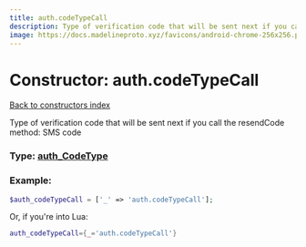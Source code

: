 ```yaml
---
title: auth.codeTypeCall
description: Type of verification code that will be sent next if you call the resendCode method: SMS code
image: https://docs.madelineproto.xyz/favicons/android-chrome-256x256.png
---
```

# Constructor: auth.codeTypeCall  
[Back to constructors index](index.md)



Type of verification code that will be sent next if you call the resendCode method: SMS code




### Type: [auth\_CodeType](../types/auth_CodeType.md)


### Example:

```php
$auth_codeTypeCall = ['_' => 'auth.codeTypeCall'];
```  


Or, if you're into Lua:

```lua
auth_codeTypeCall={_='auth.codeTypeCall'}

```


